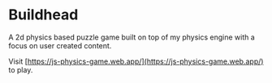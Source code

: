 # Buildhead
A 2d physics based puzzle game built on top of my physics engine with a focus on user created content.

Visit [https://js-physics-game.web.app/](https://js-physics-game.web.app/) to play.
